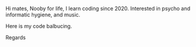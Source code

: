 Hi mates,
Nooby for life, I learn coding since 2020.
Interested in psycho and informatic hygiene, and music.

Here is my code balbucing.

Regards
